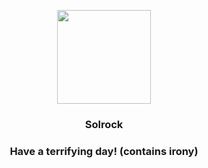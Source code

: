 <p align="center">
    <img src="https://raw.githubusercontent.com/PokeAPI/sprites/master/sprites/pokemon/338.png" width="150" height="150">
</p>
<h3 align="center"> <b>Solrock</b></h3>
<h3 align="center">Have a terrifying day! (contains irony)</h3>
